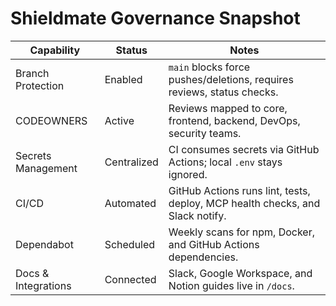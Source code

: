 # Shieldmate Governance Snapshot

| Capability | Status | Notes |
| --- | --- | --- |
| Branch Protection | Enabled | `main` blocks force pushes/deletions, requires reviews, status checks. |
| CODEOWNERS | Active | Reviews mapped to core, frontend, backend, DevOps, security teams. |
| Secrets Management | Centralized | CI consumes secrets via GitHub Actions; local `.env` stays ignored. |
| CI/CD | Automated | GitHub Actions runs lint, tests, deploy, MCP health checks, and Slack notify. |
| Dependabot | Scheduled | Weekly scans for npm, Docker, and GitHub Actions dependencies. |
| Docs & Integrations | Connected | Slack, Google Workspace, and Notion guides live in `/docs`. |
